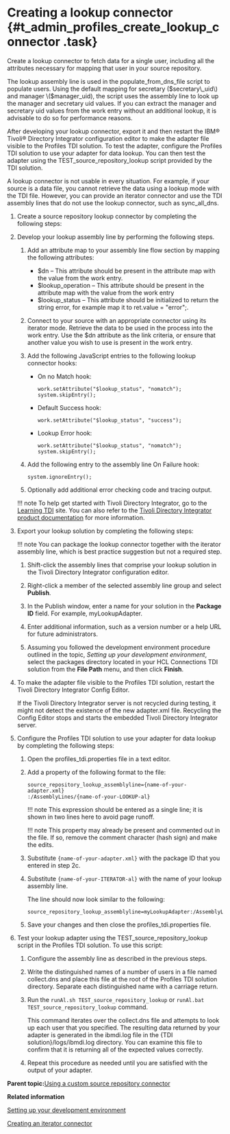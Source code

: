 # Creating a lookup connector {#t_admin_profiles_create_lookup_connector .task}

Create a lookup connector to fetch data for a single user, including all the attributes necessary for mapping that user in your source repository.

The lookup assembly line is used in the populate\_from\_dns\_file script to populate users. Using the default mapping for secretary \($secretary\_uid\) and manager \($manager\_uid\), the script uses the assembly line to look up the manager and secretary uid values. If you can extract the manager and secretary uid values from the work entry without an additional lookup, it is advisable to do so for performance reasons.

After developing your lookup connector, export it and then restart the IBM® Tivoli® Directory Integrator configuration editor to make the adapter file visible to the Profiles TDI solution. To test the adapter, configure the Profiles TDI solution to use your adapter for data lookup. You can then test the adapter using the TEST\_source\_repository\_lookup script provided by the TDI solution.

A lookup connector is not usable in every situation. For example, if your source is a data file, you cannot retrieve the data using a lookup mode with the TDI file. However, you can provide an iterator connector and use the TDI assembly lines that do not use the lookup connector, such as sync\_all\_dns.

1.  Create a source repository lookup connector by completing the following steps:
2.  Develop your lookup assembly line by performing the following steps.

    1.  Add an attribute map to your assembly line flow section by mapping the following attributes:

        -   $dn – This attribute should be present in the attribute map with the value from the work entry.
        -   $lookup\_operation – This attribute should be present in the attribute map with the value from the work entry
        -   $lookup\_status – This attribute should be initialized to return the string error, for example map it to ret.value = "error";.
    2.  Connect to your source with an appropriate connector using its iterator mode. Retrieve the data to be used in the process into the work entry. Use the $dn attribute as the link criteria, or ensure that another value you wish to use is present in the work entry.

    3.  Add the following JavaScript entries to the following lookup connector hooks:

        -   On no Match hook:

            ```
            work.setAttribute("$lookup_status", "nomatch");
            system.skipEntry();
            ```

        -   Default Success hook:

            ```
            work.setAttribute("$lookup_status", "success");
            ```

        -   Lookup Error hook:

            ```
            work.setAttribute("$lookup_status", "nomatch");
            system.skipEntry();
            ```

    4.  Add the following entry to the assembly line On Failure hook:

        ```
        system.ignoreEntry();
        ```

    5.  Optionally add additional error checking code and tracing output.

    !!! note
    To help get started with Tivoli Directory Integrator, go to the [Learning TDI](http://www.tdi-users.org/twiki/bin/view/Integrator/LearningTDI) site. You can also refer to the [Tivoli Directory Integrator product documentation](http://www-01.ibm.com/support/knowledgecenter/SSCQGF_7.1.0/com.ibm.IBMDI.doc_7.1/welcome.htm) for more information.

3.  Export your lookup solution by completing the following steps:

    !!! note
    You can package the lookup connector together with the iterator assembly line, which is best practice suggestion but not a required step.

    1.  Shift-click the assembly lines that comprise your lookup solution in the Tivoli Directory Integrator configuration editor.

    2.  Right-click a member of the selected assembly line group and select **Publish**.

    3.  In the Publish window, enter a name for your solution in the **Package ID** field. For example, myLookupAdapter.

    4.  Enter additional information, such as a version number or a help URL for future administrators.

    5.  Assuming you followed the development environment procedure outlined in the topic, *Setting up your development environment*, select the packages directory located in your HCL Connections TDI solution from the **File Path** menu, and then click **Finish**.

4.  To make the adapter file visible to the Profiles TDI solution, restart the Tivoli Directory Integrator Config Editor.

    If the Tivoli Directory Integrator server is not recycled during testing, it might not detect the existence of the new adapter.xml file. Recycling the Config Editor stops and starts the embedded Tivoli Directory Integrator server.

5.  Configure the Profiles TDI solution to use your adapter for data lookup by completing the following steps:

    1.  Open the profiles\_tdi.properties file in a text editor.

    2.  Add a property of the following format to the file:

        ```
        source_repository_lookup_assemblyline={name-of-your-adapter.xml}
        :/AssemblyLines/{name-of-your-LOOKUP-al}
        ```

        !!! note
    This expression should be entered as a single line; it is shown in two lines here to avoid page runoff.

        !!! note
    This property may already be present and commented out in the file. If so, remove the comment character \(hash sign\) and make the edits.

    3.  Substitute `{name-of-your-adapter.xml}` with the package ID that you entered in step 2c.

    4.  Substitute `{name-of-your-ITERATOR-al}` with the name of your lookup assembly line.

        The line should now look similar to the following:

        ```
        source_repository_lookup_assemblyline=myLookupAdapter:/AssemblyLines/lookup_from_db
        ```

    5.  Save your changes and then close the profiles\_tdi.properties file.

6.  Test your lookup adapter using the TEST\_source\_repository\_lookup script in the Profiles TDI solution. To use this script:

    1.  Configure the assembly line as described in the previous steps.

    2.  Write the distinguished names of a number of users in a file named collect.dns and place this file at the root of the Profiles TDI solution directory. Separate each distinguished name with a carriage return.

    3.  Run the `runAl.sh TEST_source_repository_lookup` or `runAl.bat TEST_source_repository_lookup` command.

        This command iterates over the collect.dns file and attempts to look up each user that you specified. The resulting data returned by your adapter is generated in the ibmdi.log file in the \{TDI solution\}/logs/ibmdi.log directory. You can examine this file to confirm that it is returning all of the expected values correctly.

    4.  Repeat this procedure as needed until you are satisfied with the output of your adapter.


**Parent topic:**[Using a custom source repository connector](../admin/c_admin_profiles_create_custom_source_repos_connector.md)

**Related information**  


[Setting up your development environment](../admin/t_admin_profiles_config_tdi_dev_environment.md)

[Creating an iterator connector](../admin/t_admin_profiles_create_iterator_connector.md)

